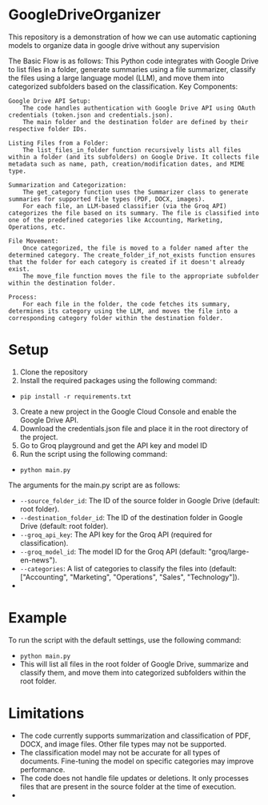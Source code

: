 # GoogleDriveOrganizer
This repository is a demonstration of how we can use automatic captioning models to organize data in google drive without any supervision

The Basic Flow is as follows:
This Python code integrates with Google Drive to list files in a folder, generate summaries using a file summarizer, classify the files using a large language model (LLM), and move them into categorized subfolders based on the classification.
Key Components:

    Google Drive API Setup:
        The code handles authentication with Google Drive API using OAuth credentials (token.json and credentials.json).
        The main folder and the destination folder are defined by their respective folder IDs.

    Listing Files from a Folder:
        The list_files_in_folder function recursively lists all files within a folder (and its subfolders) on Google Drive. It collects file metadata such as name, path, creation/modification dates, and MIME type.

    Summarization and Categorization:
        The get_category function uses the Summarizer class to generate summaries for supported file types (PDF, DOCX, images).
        For each file, an LLM-based classifier (via the Groq API) categorizes the file based on its summary. The file is classified into one of the predefined categories like Accounting, Marketing, Operations, etc.

    File Movement:
        Once categorized, the file is moved to a folder named after the determined category. The create_folder_if_not_exists function ensures that the folder for each category is created if it doesn't already exist.
        The move_file function moves the file to the appropriate subfolder within the destination folder.

    Process:
        For each file in the folder, the code fetches its summary, determines its category using the LLM, and moves the file into a corresponding category folder within the destination folder.


# Setup
1. Clone the repository
2. Install the required packages using the following command:
- `pip install -r requirements.txt`
3. Create a new project in the Google Cloud Console and enable the Google Drive API.
4. Download the credentials.json file and place it in the root directory of the project.
5. Go to Groq playground and get the API key and model ID
6. Run the script using the following command:
- `python main.py`

The arguments for the main.py script are as follows:
- `--source_folder_id`: The ID of the source folder in Google Drive (default: root folder).
- `--destination_folder_id`: The ID of the destination folder in Google Drive (default: root folder).
- `--groq_api_key`: The API key for the Groq API (required for classification).
- `--groq_model_id`: The model ID for the Groq API (default: "groq/large-en-news").
- `--categories`: A list of categories to classify the files into (default: ["Accounting", "Marketing", "Operations", "Sales", "Technology"]).
- 

# Example
To run the script with the default settings, use the following command:
- `python main.py`
- This will list all files in the root folder of Google Drive, summarize and classify them, and move them into categorized subfolders within the root folder.


# Limitations
- The code currently supports summarization and classification of PDF, DOCX, and image files. Other file types may not be supported.
- The classification model may not be accurate for all types of documents. Fine-tuning the model on specific categories may improve performance.
- The code does not handle file updates or deletions. It only processes files that are present in the source folder at the time of execution.
- 